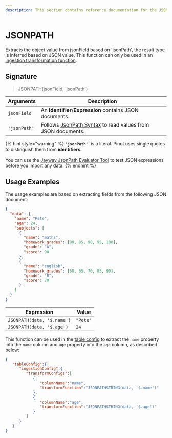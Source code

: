 ```yaml
---
description: This section contains reference documentation for the JSONPATH function.
---
```


# JSONPATH

Extracts the object value from jsonField based on 'jsonPath', the result type is inferred based on JSON value. This function can only be used in an [ingestion transformation function](../../for-developers/advanced/ingestion-level-transformations.md).

## Signature

> JSONPATH(jsonField, 'jsonPath')

| Arguments    | Description                                                                                            |
| ------------ | ------------------------------------------------------------------------------------------------------ |
| `jsonField`  | An **Identifier**/**Expression** contains JSON documents.                                              |
| `'jsonPath'` | Follows [JsonPath Syntax](https://goessner.net/articles/JsonPath/) to read values from JSON documents. |

{% hint style="warning" %}
**`'jsonPath'`**\` is a literal. Pinot uses single quotes to distinguish them from **identifiers.** \
\
You can use the [Jayway JsonPath Evaluator Tool](https://jsonpath.herokuapp.com/) to test JSON expressions before you import any data.
{% endhint %}

## Usage Examples

The usage examples are based on extracting fields from the following JSON document:

```json
{
  "data": {
    "name": "Pete",
    "age": 24,
    "subjects": [
      {
        "name": "maths",
        "homework_grades": [80, 85, 90, 95, 100],
        "grade": "A",
        "score": 90
      },
      {
        "name": "english",
        "homework_grades": [60, 65, 70, 85, 90],
        "grade": "B",
        "score": 70
      }
    ]
  }
}
```

| Expression                 | Value    |
| -------------------------- | -------- |
| `JSONPATH(data, '$.name')` | `"Pete"` |
| `JSONPATH(data, '$.age')`  | `24`     |

This function can be used in the [table config](../table.md) to extract the `name` property into the `name` column and `age` property into the `age` column, as described below:

```json
{
   "tableConfig":{
      "ingestionConfig":{
         "transformConfigs":[
            {
               "columnName":"name",
               "transformFunction":"JSONPATHSTRING(data, '$.name')"
            },
            {
               "columnName":"age",
               "transformFunction":"JSONPATHSTRING(data, '$.age')"
            }
         ]
      }
   }
}
```
